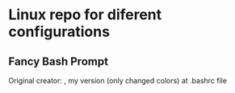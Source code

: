 # Linux repo for diferent configurations

## Fancy Bash Prompt

Original creator: <link>, my version (only changed colors) at .bashrc file

